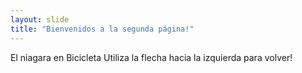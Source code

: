 ```yaml
---
layout: slide
title: "Bienvenidos a la segunda página!"
---
```

El niagara en Bicicleta
Utiliza la flecha hacia la izquierda para volver!
